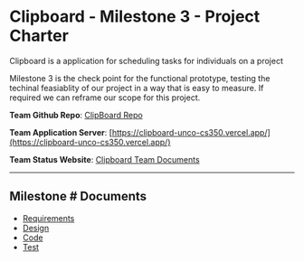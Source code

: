 # Clipboard - Milestone 3 - Project Charter

Clipboard is a application for scheduling tasks for individuals on a project

Milestone 3 is the check point for the functional prototype, testing the techinal
feasiablity of our project in a way that is easy to measure. If required we can
reframe our scope for this project.

**Team Github Repo**:  [ClipBoard Repo](../..)

**Team Application Server**:  [https://clipboard-unco-cs350.vercel.app/](https://clipboard-unco-cs350.vercel.app/)

**Team Status Website**:  [Clipboard Team Documents](..)

---

## Milestone # Documents

* [Requirements](Requirements/Index.md)
* [Design](Design/Index.md)
* [Code](Code/Index.md)
* [Test](Test/Index.md)
